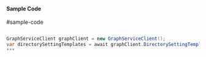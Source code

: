 #### Sample Code
#sample-code 

```C#

GraphServiceClient graphClient = new GraphServiceClient();
var directorySettingTemplates = await graphClient.DirectorySettingTemplates.DirectorySettingTemplates.Request().GetAsync();
*** 

```